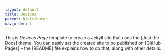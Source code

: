 ```yaml
---
layout: default
title: Devices
parent: Distributor
nav_order: 1
---
```


This is *Devices Page* template to create a Jekyll site that uses the [Just the Docs] theme. You can easily set the created site to be published on [GitHub Pages] – the [README] file explains how to do that, along with other details.